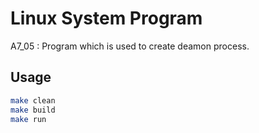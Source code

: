 # Linux System Program
A7_05 : Program which is used to create deamon process.

## Usage
```bash
make clean
make build
make run
```

